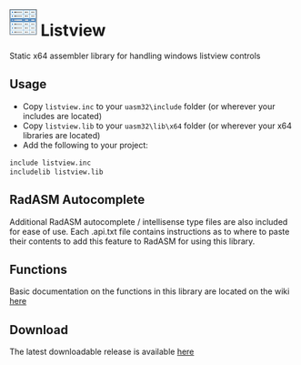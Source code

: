 # ![](../../assets/Listview.png) Listview

Static x64 assembler library for handling windows listview controls

## Usage

* Copy `listview.inc` to your `uasm32\include` folder (or wherever your includes are located)
* Copy `listview.lib` to your `uasm32\lib\x64` folder (or wherever your x64 libraries are located)
* Add the following to your project:
```assembly
include listview.inc
includelib listview.lib
```

## RadASM Autocomplete
Additional RadASM autocomplete / intellisense type files are also included for ease of use. Each .api.txt file contains instructions as to where to paste their contents to add this feature to RadASM for using this library.

## Functions

Basic documentation on the functions in this library are located on the wiki [here](https://github.com/mrfearless/libraries/wiki/Listview-Functions)

## Download

The latest downloadable release is available [here](https://github.com/mrfearless/libraries/blob/master/releases/Listview_x64.zip?raw=true)